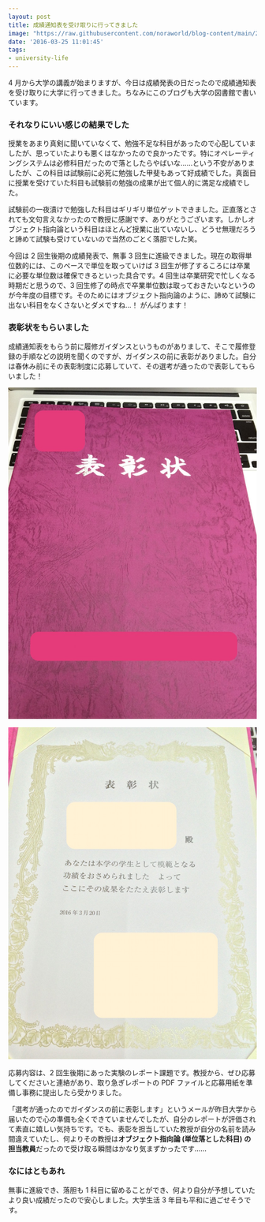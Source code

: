 ```yaml
---
layout: post
title: 成績通知表を受け取りに行ってきました
image: "https://raw.githubusercontent.com/noraworld/blog-content/main/2nd-grade-2nd-semester-record/IMG_2453.JPG"
date: '2016-03-25 11:01:45'
tags:
- university-life
---
```


4 月から大学の講義が始まりますが、今日は成績発表の日だったので成績通知表を受け取りに大学に行ってきました。ちなみにこのブログも大学の図書館で書いています。

### それなりにいい感じの結果でした
授業をあまり真剣に聞いていなくて、勉強不足な科目があったので心配していましたが、思っていたよりも悪くはなかったので良かったです。特にオペレーティングシステムは必修科目だったので落としたらやばいな……という不安がありましたが、この科目は試験前に必死に勉強した甲斐もあって好成績でした。真面目に授業を受けていた科目も試験前の勉強の成果が出て個人的に満足な成績でした。

試験前の一夜漬けで勉強した科目はギリギリ単位ゲットできました。正直落とされても文句言えなかったので教授に感謝です、ありがとうございます。しかしオブジェクト指向論という科目はほとんど授業に出ていないし、どうせ無理だろうと諦めて試験も受けていないので当然のごとく落胆でした笑。

今回は 2 回生後期の成績発表で、無事 3 回生に進級できました。現在の取得単位数的には、このペースで単位を取っていけば 3 回生が修了するころには卒業に必要な単位数は確保できるといった具合です。4 回生は卒業研究で忙しくなる時期だと思うので、3 回生修了の時点で卒業単位数は取っておきたいなというのが今年度の目標です。そのためにはオブジェクト指向論のように、諦めて試験に出ない科目をなくさないとダメですね…！ がんばります！

### 表彰状をもらいました
成績通知表をもらう前に履修ガイダンスというものがありまして、そこで履修登録の手順などの説明を聞くのですが、ガイダンスの前に表彰がありました。自分は春休み前にその表彰制度に応募していて、その選考が通ったので表彰してもらいました！

![表彰状](https://raw.githubusercontent.com/noraworld/blog-content/main/2nd-grade-2nd-semester-record/IMG_2450-4.JPG)

![表彰状](https://raw.githubusercontent.com/noraworld/blog-content/main/2nd-grade-2nd-semester-record/IMG_2453.JPG)

応募内容は、2 回生後期にあった実験のレポート課題です。教授から、ぜひ応募してくださいと連絡があり、取り急ぎレポートの PDF ファイルと応募用紙を準備し事務に提出したら受かりました。

「選考が通ったのでガイダンスの前に表彰します」というメールが昨日大学から届いたので心の準備も全くできていませんでしたが、自分のレポートが評価されて素直に嬉しい気持ちです。でも、表彰を担当していた教授が自分の名前を読み間違えていたし、何よりその教授は**オブジェクト指向論 (単位落とした科目) の担当教員**だったので受け取る瞬間はかなり気まずかったです……

### なにはともあれ
無事に進級でき、落胆も 1 科目に留めることができ、何より自分が予想していたより良い成績だったので安心しました。大学生活 3 年目も平和に過ごせそうです。
